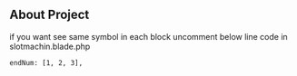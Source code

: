 

## About Project

if you want see same symbol in each block uncomment below line code in slotmachin.blade.php
```
endNum: [1, 2, 3],
```
